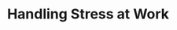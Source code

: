 ---
layout:   certificate
title:    "Handling Stress at Work"
slug:     panitia-handling
category: panitia
issuer:   "Direktorat Pusat Pengembangan Karier Universitas Telkom"
---